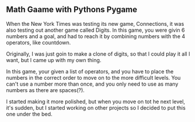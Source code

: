 ## Math Gaame with Pythons Pygame

When the New York Times was testing its new game, Connections, it was also testing out another game called Digits.
In this game, you were givin 6 numbers and a goal, and had to reach it by combining numbers with the 4 operators, like countdown.

Originally, I was just goin to make a clone of digits, so that I could play it all I want, but I came up with my own thing.

In this game, your given a list of operators, and you have to place the numbers in the correct order to move on to the more difficult levels.
You can't use a number more than once, and you only need to use as many numbers as there are spaces(?).

I started making it more polished, but when you move on tot he next level, it's sudden, but I started working on other projects so I decided to put this one under the bed.

